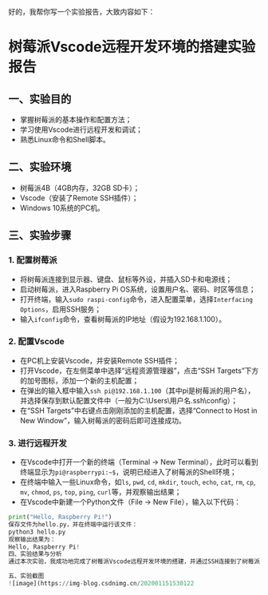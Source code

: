 好的，我帮你写一个实验报告，大致内容如下：

# 树莓派Vscode远程开发环境的搭建实验报告

## 一、实验目的

- 掌握树莓派的基本操作和配置方法；
- 学习使用Vscode进行远程开发和调试；
- 熟悉Linux命令和Shell脚本。

## 二、实验环境

- 树莓派4B（4GB内存，32GB SD卡）；
- Vscode（安装了Remote SSH插件）；
- Windows 10系统的PC机。

## 三、实验步骤

### 1. 配置树莓派

- 将树莓派连接到显示器、键盘、鼠标等外设，并插入SD卡和电源线；
- 启动树莓派，进入Raspberry Pi OS系统，设置用户名、密码、时区等信息；
- 打开终端，输入`sudo raspi-config`命令，进入配置菜单，选择`Interfacing Options`，启用SSH服务；
- 输入`ifconfig`命令，查看树莓派的IP地址（假设为192.168.1.100）。

### 2. 配置Vscode

- 在PC机上安装Vscode，并安装Remote SSH插件；
- 打开Vscode，在左侧菜单中选择“远程资源管理器”，点击“SSH Targets”下方的加号图标，添加一个新的主机配置；
- 在弹出的输入框中输入`ssh pi@192.168.1.100`（其中pi是树莓派的用户名），并选择保存到默认配置文件中（一般为C:\Users\用户名\.ssh\config）；
- 在“SSH Targets”中右键点击刚刚添加的主机配置，选择“Connect to Host in New Window”，输入树莓派的密码后即可连接成功。

### 3. 进行远程开发

- 在Vscode中打开一个新的终端（Terminal -> New Terminal），此时可以看到终端显示为`pi@raspberrypi:~$`，说明已经进入了树莓派的Shell环境；
- 在终端中输入一些Linux命令，如`ls`, `pwd`, `cd`, `mkdir`, `touch`, `echo`, `cat`, `rm`, `cp`, `mv`, `chmod`, `ps`, `top`, `ping`, `curl`等，并观察输出结果；
- 在Vscode中新建一个Python文件（File -> New File），输入以下代码：

```python
print("Hello, Raspberry Pi!")
保存文件为hello.py，并在终端中运行该文件：
python3 hello.py
观察输出结果为：
Hello, Raspberry Pi!
四、实验结果与分析
通过本次实验，我成功地完成了树莓派Vscode远程开发环境的搭建，并通过SSH连接到了树莓派，在Vscode中进行了远程编码和运行。我学习了如何使用Remote SSH插件来方便地管理多个主机配置，并在Vscode中使用Linux命令和Shell脚本。我感受到了Vscode作为一款强大而灵活的代码编辑器和集成开发环境所带来的优势和便利。

五、实验截图
![image](https://img-blog.csdnimg.cn/202001151530122
